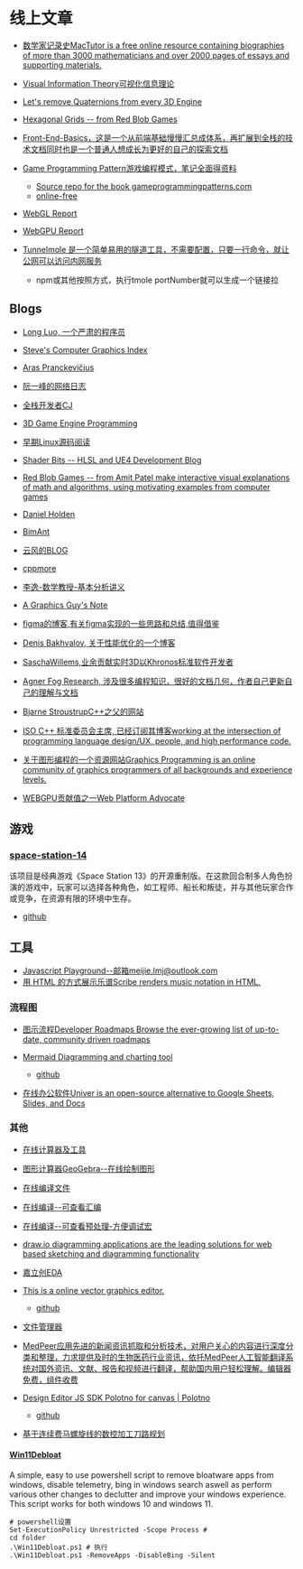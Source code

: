 # 线上文章

- [数学家记录史MacTutor is a free online resource containing biographies of more than 3000 mathematicians and over 2000 pages of essays and supporting materials. ](https://mathshistory.st-andrews.ac.uk/)

- [Visual Information Theory可视化信息理论](https://colah.github.io/posts/2015-09-Visual-Information/)

- [Let's remove Quaternions from every 3D Engine](https://marctenbosch.com/quaternions/)
- [Hexagonal Grids -- from Red Blob Games](https://www.redblobgames.com/grids/hexagons/)

- [Front-End-Basics，这是一个从前端基础慢慢汇总成体系，再扩展到全栈的技术文档同时也是一个普通人想成长为更好的自己的探索文档](https://docs.chenfangxu.com/)
- [Game Programming Pattern游戏编程模式，笔记全面得资料](http://gameprogrammingpatterns.com/)
    - [ Source repo for the book gameprogrammingpatterns.com ](https://github.com/munificent/game-programming-patterns)
    - [online-free](http://gameprogrammingpatterns.com/contents.html)

- [WebGL Report](https://webglreport.com/)
- [WebGPU Report](https://webgpureport.org/)
- [Tunnelmole 是一个简单易用的隧道工具，不需要配置，只要一行命令，就让公网可以访问内网服务](https://tunnelmole.com/)
    - npm或其他按照方式，执行tmole portNumber就可以生成一个链接拉

## Blogs

- [Long Luo, 一个严肃的程序员](http://www.longluo.me/)
- [Steve's Computer Graphics Index](http://steve.hollasch.net/cgindex/)
- [Aras Pranckevičius](https://aras-p.info/blog/)
- [阮一峰的网络日志](http://www.ruanyifeng.com/blog/archives.html)
- [全栈开发者CJ](https://cjting.me/)
- [3D Game Engine Programming](https://www.3dgep.com/)
- [早期Linux源码阅读](http://www.oldlinux.org/)
- [Shader Bits -- HLSL and UE4 Development Blog](https://shaderbits.com/blog)
- [Red Blob Games --  from Amit Patel  make interactive visual explanations of math and algorithms, using motivating examples from computer games](https://www.redblobgames.com/)
- [Daniel Holden](https://theorangeduck.com/page/all)
- [BimAnt](http://www.bimant.com/blog/)
- [云风的BLOG](https://blog.codingnow.com/)
- [cppmore](https://www.cppmore.com/)
- [李逸-数学教授-基本分析讲义](https://math.seu.edu.cn/ly/list.htm)
- [A Graphics Guy's Note](https://agraphicsguynotes.com/posts/)
- [figma的博客,有关figma实现的一些思路和总结,值得借鉴](https://www.figma.com/blog/)

- [Denis Bakhvalov, 关于性能优化的一个博客](https://easyperf.net/)
- [SaschaWillems,业余贡献实时3D以Khronos标准软件开发者](https://www.saschawillems.de/)
- [Agner Fog Research, 涉及很多编程知识，很好的文档几何，作者自己更新自己的理解与文档](https://www.agner.org/?e=0#0)
- [Bjarne StroustrupC++之父的网站](https://www.stroustrup.com/)
- [ ISO C++ 标准委员会主席, 已经订阅其博客working at the intersection of programming language design/UX, people, and high performance code.](https://herbsutter.com/)
- [关于图形编程的一个资源网站Graphics Programming is an online community of graphics programmers of all backgrounds and experience levels.](http://graphics-programming.org/)
- [WEBGPU贡献值之一Web Platform Advocate](https://surma.dev/)

## 游戏

### [space-station-14](https://spacestation14.com/)
该项目是经典游戏《Space Station 13》的开源重制版。在这款回合制多人角色扮演的游戏中，玩家可以选择各种角色，如工程师、船长和叛徒，并与其他玩家合作或竞争，在资源有限的环境中生存。
- [github](https://github.com/space-wizards/space-station-14)

## 工具

- [Javascript Playground--邮箱meijie.lmj@outlook.com](https://playcode.io/)
- [用 HTML 的方式展示乐谱Scribe renders music notation in HTML.](https://github.com/stephband/scribe)

### 流程图

- [图示流程Developer Roadmaps Browse the ever-growing list of up-to-date, community driven roadmaps](https://roadmap.sh/roadmaps)
- [Mermaid Diagramming and charting tool](https://mermaid.js.org/)
    - [github](https://github.com/mermaid-js/mermaid)

- [在线办公软件Univer is an open-source alternative to Google Sheets, Slides, and Docs ](https://github.com/lmj01/univer)

### 其他
- [在线计算器及工具](https://www.rapidtables.org/zh-CN/)
- [图形计算器GeoGebra--在线绘制图形](https://www.geogebra.org/graphing?lang=zh_CN)
- [在线编译文件](https://wandbox.org/)
- [在线编译--可查看汇编](https://godbolt.org/)
- [在线编译--可查看预处理-方便调试宏](https://www.build-bench.com/)
- [draw.io diagramming applications are the leading solutions for web based sketching and diagramming functionality](https://www.drawio.com/)
- [嘉立创EDA](https://lceda.cn/editor)
- [This is a online vector graphics editor.](https://skeditor.github.io/)
    - [github](https://github.com/skeditor/skeditor)

- [文件管理器](http://q-dir.com/)
- [MedPeer应用先进的新闻资讯抓取和分析技术，对用户关心的内容进行深度分类和整理，力求提供及时的生物医药行业资讯，依托MedPeer人工智能翻译系统对国外资讯、文献、报告和视频进行翻译，帮助国内用户轻松理解。编辑器免费，组件收费](https://medpeer.cn/)
- [Design Editor JS SDK Polotno for canvas | Polotno](https://polotno.com/)
    - [github](https://github.com/polotno-project)
- [基于连续费马螺旋线的数控加工刀路规划](http://www.ncmis.cas.cn/kyjz/kycg/201912/t20191218_533668.html)

#### [Win11Debloat](https://github.com/Raphire/Win11Debloat)

A simple, easy to use powershell script to remove bloatware apps from windows, disable telemetry, bing in windows search aswell as perform various other changes to declutter and improve your windows experience. This script works for both windows 10 and windows 11. 

```shell
# powershell设置
Set-ExecutionPolicy Unrestricted -Scope Process #
cd folder
.\Win11Debloat.ps1 # 执行
.\Win11Debloat.ps1 -RemoveApps -DisableBing -Silent
```